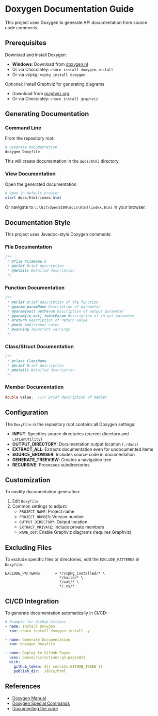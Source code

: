 # Doxygen Documentation Guide

This project uses Doxygen to generate API documentation from source code comments.

## Prerequisites

Download and install Doxygen:
- **Windows**: Download from [doxygen.nl](https://www.doxygen.nl/download.html)
- Or via Chocolatey: `choco install doxygen.install`
- Or via vcpkg: `vcpkg install doxygen`

Optional: Install Graphviz for generating diagrams
- Download from [graphviz.org](https://graphviz.org/download/)
- Or via Chocolatey: `choco install graphviz`

## Generating Documentation

### Command Line

From the repository root:

```powershell
# Generate documentation
doxygen Doxyfile
```

This will create documentation in the `docs/html` directory.

### View Documentation

Open the generated documentation:

```powershell
# Open in default browser
start docs/html/index.html
```

Or navigate to `c:\Git\OpenS100\docs\html\index.html` in your browser.

## Documentation Style

This project uses Javadoc-style Doxygen comments:

### File Documentation
```cpp
/**
 * @file FileName.h
 * @brief Brief description
 * @details Detailed description
 */
```

### Function Documentation
```cpp
/**
 * @brief Brief description of the function
 * @param paramName Description of parameter
 * @param[out] outParam Description of output parameter
 * @param[in,out] inOutParam Description of in-out parameter
 * @return Description of return value
 * @note Additional notes
 * @warning Important warnings
 */
```

### Class/Struct Documentation
```cpp
/**
 * @class ClassName
 * @brief Brief description
 * @details Detailed description
 */
```

### Member Documentation
```cpp
double value;  ///< Brief description of member
```

## Configuration

The `Doxyfile` in the repository root contains all Doxygen settings:

- **INPUT**: Specifies source directories (current directory and `LatLonUtility`)
- **OUTPUT_DIRECTORY**: Documentation output location (`./docs`)
- **EXTRACT_ALL**: Extracts documentation even for undocumented items
- **SOURCE_BROWSER**: Includes source code in documentation
- **GENERATE_TREEVIEW**: Creates a navigation tree
- **RECURSIVE**: Processes subdirectories

## Customization

To modify documentation generation:

1. Edit `Doxyfile`
2. Common settings to adjust:
   - `PROJECT_NAME`: Project name
   - `PROJECT_NUMBER`: Version number
   - `OUTPUT_DIRECTORY`: Output location
   - `EXTRACT_PRIVATE`: Include private members
   - `HAVE_DOT`: Enable Graphviz diagrams (requires Graphviz)

## Excluding Files

To exclude specific files or directories, edit the `EXCLUDE_PATTERNS` in `Doxyfile`:

```
EXCLUDE_PATTERNS       = */vcpkg_installed/* \
                         */build/* \
                         */out/* \
                         */.vs/*
```

## CI/CD Integration

To generate documentation automatically in CI/CD:

```yaml
# Example for GitHub Actions
- name: Install Doxygen
  run: choco install doxygen.install -y

- name: Generate Documentation
  run: doxygen Doxyfile

- name: Deploy to GitHub Pages
  uses: peaceiris/actions-gh-pages@v3
  with:
    github_token: ${{ secrets.GITHUB_TOKEN }}
    publish_dir: ./docs/html
```

## References

- [Doxygen Manual](https://www.doxygen.nl/manual/)
- [Doxygen Special Commands](https://www.doxygen.nl/manual/commands.html)
- [Documenting the code](https://www.doxygen.nl/manual/docblocks.html)
